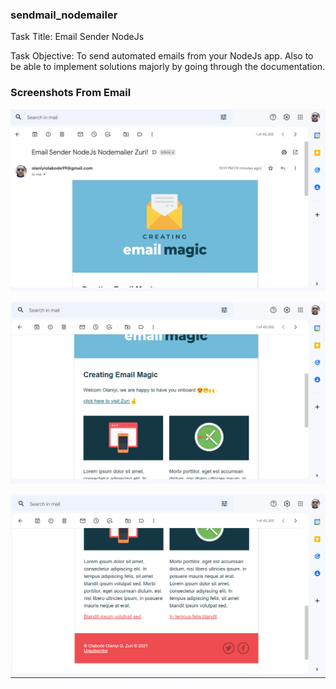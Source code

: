 ### sendmail_nodemailer

Task Title: Email Sender NodeJs

Task Objective: To send automated emails from your NodeJs app. Also to be able to implement solutions majorly by going through the documentation.

### Screenshots From Email

![](images/img1.png)

![](images/img2.png)

![](images/img3.png)

